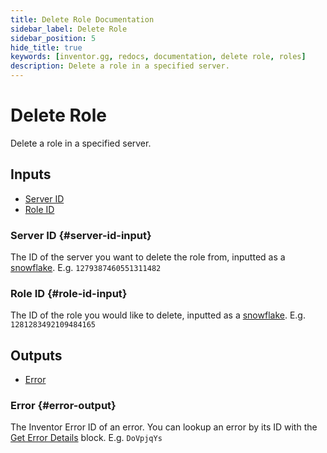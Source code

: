```yaml
---
title: Delete Role Documentation
sidebar_label: Delete Role
sidebar_position: 5
hide_title: true
keywords: [inventor.gg, redocs, documentation, delete role, roles]
description: Delete a role in a specified server.
---
```

# Delete Role
Delete a role in a specified server.

## Inputs

- [Server ID](#server-id-input)
- [Role ID](#role-id-input)

### Server ID {#server-id-input}
The ID of the server you want to delete the role from, inputted as a [snowflake](/inventor-reference/types/string/snowflake). E.g. `1279387460551311482`
### Role ID {#role-id-input}
The ID of the role you would like to delete, inputted as a [snowflake](/inventor-reference/types/string/snowflake). E.g. `1281283492109484165`

## Outputs

- [Error](#error-output)

### Error {#error-output}
The Inventor Error ID of an error. You can lookup an error by its ID with the [Get Error Details](/inventor-reference/blocks/utilities/get-error-details) block. E.g. `DoVpjqYs`